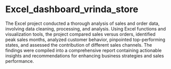 # Excel_dashboard_vrinda_store

The Excel project conducted a thorough analysis of sales and order data, involving data cleaning, processing, and analysis. Using Excel functions and visualization tools, the project compared sales versus orders, identified peak sales months, analyzed customer behavior, pinpointed top-performing states, and assessed the contribution of different sales channels. The findings were compiled into a comprehensive report containing actionable insights and recommendations for enhancing business strategies and sales performance.
